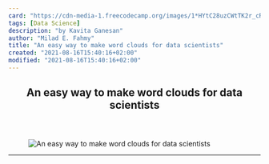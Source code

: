 ```yaml
---
card: "https://cdn-media-1.freecodecamp.org/images/1*HYtC28uzCWtTK2r_cR_3CA.png"
tags: [Data Science]
description: "by Kavita Ganesan"
author: "Milad E. Fahmy"
title: "An easy way to make word clouds for data scientists"
created: "2021-08-16T15:40:16+02:00"
modified: "2021-08-16T15:40:16+02:00"
---
```

<div class="site-wrapper">
<main id="site-main" class="site-main outer">
<div class="inner">
<article class="post-full post tag-data-science tag-visualization tag-text-mining tag-tech tag-python ">
<header class="post-full-header">
<h1 class="post-full-title">An easy way to make word clouds for data scientists</h1>
</header>
<figure class="post-full-image">
<picture>
<source media="(max-width: 700px)" sizes="1px" srcset="data:image/gif;base64,R0lGODlhAQABAIAAAAAAAP///yH5BAEAAAAALAAAAAABAAEAAAIBRAA7 1w">
<source media="(min-width: 701px)" sizes="(max-width: 800px) 400px,
(max-width: 1170px) 700px,
1400px" srcset="https://cdn-media-1.freecodecamp.org/images/1*HYtC28uzCWtTK2r_cR_3CA.png 300w,
https://cdn-media-1.freecodecamp.org/images/1*HYtC28uzCWtTK2r_cR_3CA.png 600w,
https://cdn-media-1.freecodecamp.org/images/1*HYtC28uzCWtTK2r_cR_3CA.png 1000w,
https://cdn-media-1.freecodecamp.org/images/1*HYtC28uzCWtTK2r_cR_3CA.png 2000w">
<img onerror="this.style.display='none'" src="https://cdn-media-1.freecodecamp.org/images/1*HYtC28uzCWtTK2r_cR_3CA.png" alt="An easy way to make word clouds for data scientists">
</picture>
</figure>
<section class="post-full-content">
<div class="post-content medium-migrated-article">
</div>
<hr>
</section>
</article>
</div>
</main>
</div>
<!-- Google Tag Manager (noscript) -->
<!-- End Google Tag Manager (noscript) -->

